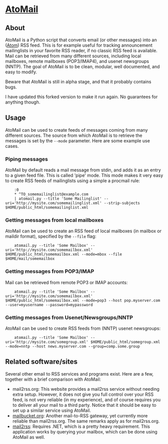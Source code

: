 # [AtoMail](https://el-tramo.be/atomail)

## About

AtoMail is a Python script that converts email (or other messages) into an 
([Atom](http://www.ietf.org/rfc/rfc4287)) RSS feed. This is for example 
useful for tracking announcement mailinglists in your favorite RSS reader, if no classic RSS feed is available.
Mail can be retrieved from many different sources, including local mailboxes, remote mailboxes (POP3/IMAP4), and usenet newsgroups (NNTP). The goal of AtoMail is to be clean, modular, well documented, and easy to modify.

Beware that AtoMail is still in alpha stage, and that it probably contains
bugs.

I have updated this forked version to make it run again. No guarantees for anything though.


## Usage

AtoMail can be used to create feeds of messages coming from many different sources. The source from which AtoMail is to retrieve the messages is set by the `--mode` parameter. Here are some example use cases.

### Piping messages

AtoMail by default reads a mail message from stdin, and adds it as an entry to a given feed file. This is called 'pipe' mode. This mode makes it very easy to create RSS feeds of mailinglists using a simple a procmail rule:

		:0
		* ^TO_somemailinglist@example.com
		| atomail.py --title 'Some Mailinglist' --uri='http://mysite.com/somemailinglist.xml' --strip-subjects $HOME/public_html/somemailinglist.xml

### Getting messages from local mailboxes

AtoMail can be used to create an RSS feed of local mailboxes (in mailbox or maildir format), specified by the `--file` flag:

		atomail.py --title 'Some Mailbox' --uri='http://mysite.com/somemailbox.xml' $HOME/public_html/somemailbox.xml --mode=mbox --file $HOME/mail/somemailbox

### Getting messages from POP3/IMAP

Mail can be retrieved from remote POP3 or IMAP accounts:

		atomail.py --title 'Some Mailbox' --uri='http://mysite.com/somemailbox.xml' $HOME/public_html/somemailbox.xml --mode=pop3 --host pop.myserver.com --user=myusername --password=mypassword


### Getting messages from Usenet/Newsgroups/NNTP

AtoMail can be used to create RSS feeds from (NNTP) usenet newsgroups:

		atomail.py --title 'Some Mailbox' --uri='http://mysite.com/somegroup.xml' $HOME/public_html/somegroup.xml --mode=nntp --host news.myserver.com --group=comp.some.group

## Related software/sites

Several other email to RSS services and programs exist. Here are a few, together with a brief comparison with AtoMail:

- mail2rss.org: This website provides a mail2rss service without needing extra setup. However, it does not give you full control over your RSS feed, is not very reliable (in my experience), and of course requires you to deliver all your mail to a third party. Notice that it should be easy to set up a similar service using AtoMail.
- [mailbucket.org](http://mailbucket.org/): Another mail-to-RSS gateway, yet currently more reliable than mail2rss.org. The same remarks apply as for mail2rss.org.
- [mail2rss](http://mail2rss.sourceforge.net/): Requires .NET, which is a pretty heavy requirement. This application works by querying your mailbox, which can be done using AtoMail as well.
